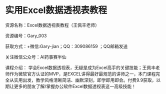 # 实用Excel数据透视表教程


资源名称：Excel数据透视表教程（王佩丰老师）

资源编号：Gary_003

获取方式：+微信:Gary-jian；QQ：309086159 ；QQ邮箱发送

关注微信公众号：AI药事赛半仙 

课程介绍： 学会Excel数据透视表，无疑是成为Excel高手的关键技能；王佩丰老师作为微软官方认证的MVP，是EXCEL讲得最好最规范的讲师之一，本门课程完全从实用出发，教学风格清晰简洁、幽默深刻，即学即用即会。付费9.9获取，以期让更多的朋友了解/掌握办公软件Excel数据透视表这一高级技能！
